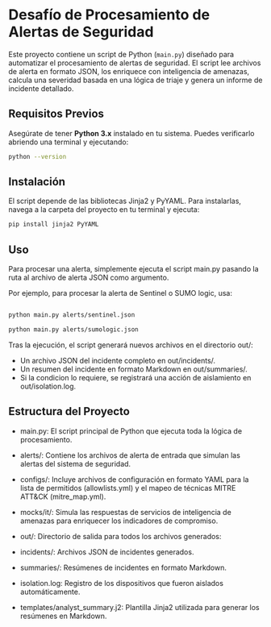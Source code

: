 # Desafío de Procesamiento de Alertas de Seguridad

Este proyecto contiene un script de Python (`main.py`) diseñado para automatizar el procesamiento de alertas de seguridad. El script lee archivos de alerta en formato JSON, los enriquece con inteligencia de amenazas, calcula una severidad basada en una lógica de triaje y genera un informe de incidente detallado.

## Requisitos Previos

Asegúrate de tener **Python 3.x** instalado en tu sistema. Puedes verificarlo abriendo una terminal y ejecutando:

```bash
python --version

```

## Instalación

El script depende de las bibliotecas Jinja2 y PyYAML. Para instalarlas, navega a la carpeta del proyecto en tu terminal y ejecuta:
```bash
pip install jinja2 PyYAML


```


## Uso

Para procesar una alerta, simplemente ejecuta el script main.py pasando la ruta al archivo de alerta JSON como argumento.

Por ejemplo, para procesar la alerta de Sentinel o SUMO logic, usa:

```bash

python main.py alerts/sentinel.json

python main.py alerts/sumologic.json

```

Tras la ejecución, el script generará nuevos archivos en el directorio out/:

- Un archivo JSON del incidente completo en out/incidents/.
- Un resumen del incidente en formato Markdown en out/summaries/.
- Si la condicion lo requiere, se registrará una acción de aislamiento en out/isolation.log.

## Estructura del Proyecto

- main.py: El script principal de Python que ejecuta toda la lógica de procesamiento.

- alerts/: Contiene los archivos de alerta de entrada que simulan las alertas del sistema de seguridad.

- configs/: Incluye archivos de configuración en formato YAML para la lista de permitidos (allowlists.yml) y el mapeo de técnicas MITRE ATT&CK (mitre_map.yml).

- mocks/it/: Simula las respuestas de servicios de inteligencia de amenazas para enriquecer los indicadores de compromiso.

- out/: Directorio de salida para todos los archivos generados:

- incidents/: Archivos JSON de incidentes generados.

- summaries/: Resúmenes de incidentes en formato Markdown.

- isolation.log: Registro de los dispositivos que fueron aislados automáticamente.

- templates/analyst_summary.j2: Plantilla Jinja2 utilizada para generar los resúmenes en Markdown.
